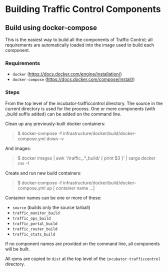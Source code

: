 # Building Traffic Control Components

## Build using docker-compose

This is the easiest way to build all the components of Traffic Control; all requirements
are automatically loaded into the image used to build each component.

### Requirements
- `docker` (https://docs.docker.com/engine/installation/)
- `docker-compose` (https://docs.docker.com/compose/install/)

### Steps

From the top level of the incubator-trafficcontrol directory.  The source in
the current directory is used for the process.   One or more components (with
\_build suffix added) can be added on the command line.

Clean up any previously-built docker containers:
> $ docker-compose -f infrastructure/docker/build/docker-compose.yml down -v

And images:
> $ docker images | awk '/traffic\_.*\_build/ { print $3 }' | xargs docker rmi -f

Create and run new build containers:
> $ docker-compose -f infrastructure/docker/build/docker-compose.yml up [ container name ...] 

Container names can be one or more of these:
* `source`  (builds only the source tarball)
* `traffic_monitor_build`
* `traffic_ops_build`
* `traffic_portal_build`
* `traffic_router_build`
* `traffic_stats_build`

If no component names are provided on the command line, all components will be built.

All rpms are copied to `dist` at the top level of the `incubator-trafficcontrol` directory.
